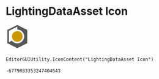 # LightingDataAsset Icon
![](/img/LightingDataAsset%20Icon.png)

``` CSharp
EditorGUIUtility.IconContent("LightingDataAsset Icon")
```
```
-6779083353247404643
```
